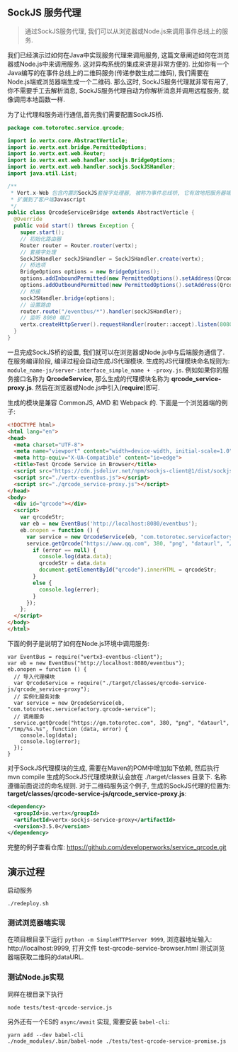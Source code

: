 ## SockJS 服务代理

> 通过SockJS服务代理, 我们可以从浏览器或Node.js来调用事件总线上的服务.

我们已经演示过如何在Java中实现服务代理来调用服务, 这篇文章阐述如何在浏览器或Node.js中来调用服务. 这对异构系统的集成来讲是非常方便的. 比如你有一个Java编写的在事件总线上的二维码服务(传递参数生成二维码), 我们需要在Node.js端或浏览器端生成一个二维码. 那么这时, SockJS服务代理就非常有用了, 你不需要手工去解析消息, SockJS服务代理自动为你解析消息并调用远程服务, 就像调用本地函数一样.

为了让代理和服务进行通信,首先我们需要配置SockJS桥.


```java
package com.totorotec.service.qrcode;

import io.vertx.core.AbstractVerticle;
import io.vertx.ext.bridge.PermittedOptions;
import io.vertx.ext.web.Router;
import io.vertx.ext.web.handler.sockjs.BridgeOptions;
import io.vertx.ext.web.handler.sockjs.SockJSHandler;
import java.util.List;

/**
 * Vert.x-Web 包含内置的SockJS套接字处理器, 被称为事件总线桥, 它有效地把服务器端Vert.x事件总线
 * 扩展到了客户端Javascript
 */
public class QrcodeServiceBridge extends AbstractVerticle {
  @Override
  public void start() throws Exception {
    super.start();
    // 初始化路由器
    Router router = Router.router(vertx);
    // 套接字处理
    SockJSHandler sockJSHandler = SockJSHandler.create(vertx);
    // 桥选项
    BridgeOptions options = new BridgeOptions();
    options.addInboundPermitted(new PermittedOptions().setAddress(QrcodeService.SERVICE_ADDRESS));
    options.addOutboundPermitted(new PermittedOptions().setAddress(QrcodeService.SERVICE_ADDRESS));
    // 桥接
    sockJSHandler.bridge(options);
    // 设置路由
    router.route("/eventbus/*").handler(sockJSHandler);
    // 监听 8080 端口
    vertx.createHttpServer().requestHandler(router::accept).listen(8080);
  }
}
```

一旦完成SockJS桥的设置, 我们就可以在浏览器或Node.js中与后端服务通信了. 在服务编译阶段, 编译过程会自动生成JS代理模块. 生成的JS代理模块命名规则为: `module_name-js/server-interface_simple_name + -proxy.js`. 例如如果你的服务接口名称为 **QrcodeService**, 那么生成的代理模块名称为 **qrcode_service-proxy.js**. 然后在浏览器或Node.js中引入(**require**)即可.

生成的模块是兼容 CommonJS, AMD 和 Webpack 的. 下面是一个浏览器端的例子:

```html
<!DOCTYPE html>
<html lang="en">
<head>
  <meta charset="UTF-8">
  <meta name="viewport" content="width=device-width, initial-scale=1.0">
  <meta http-equiv="X-UA-Compatible" content="ie=edge">
  <title>Test Qrcode Service in Browser</title>
  <script src="https://cdn.jsdelivr.net/npm/sockjs-client@1/dist/sockjs.min.js"></script>
  <script src="./vertx-eventbus.js"></script>
  <script src="./qrcode_service-proxy.js"></script>
</head>
<body>
  <div id="qrcode"></div>
  <script>
    var qrcodeStr;
    var eb = new EventBus('http://localhost:8080/eventbus');
    eb.onopen = function () {
      var service = new QrcodeService(eb, "com.totorotec.servicefactory.qrcode-service");
      service.getQrcode("https://www.qq.com", 380, "png", "dataurl", "/tmp/%s.%s", function (error, data) {
        if (error == null) {
          console.log(data.data);
          qrcodeStr = data.data
          document.getElementById("qrcode").innerHTML = qrcodeStr;
        }
        else {
          console.log(error);
        }
      });
    };
  </script>
</body>
</html>
```

下面的例子是说明了如何在Node.js环境中调用服务:

```
var EventBus = require("vertx3-eventbus-client");
var eb = new EventBus("http://localhost:8080/eventbus");
eb.onopen = function () {
  // 导入代理模块
  var QrcodeService = require("./target/classes/qrcode-service-js/qrcode_service-proxy");
  // 实例化服务对象
  var service = new QrcodeService(eb, "com.totorotec.servicefactory.qrcode-service");
  // 调用服务
  service.getQrcode("https://gm.totorotec.com", 380, "png", "dataurl", "/tmp/%s.%s", function (data, error) {
    console.log(data);
    console.log(error);
  });
}
```

对于SockJS代理模块的生成, 需要在Maven的POM中增加如下依赖, 然后执行 mvn compile 生成的SockJS代理模块默认会放在 ./target/classes 目录下. 名称遵循前面说过的命名规则. 对于二维码服务这个例子, 生成的SockJS代理的位置为: **target/classes/qrcode-service-js/qrcode_service-proxy.js**:

```xml
<dependency>
  <groupId>io.vertx</groupId>
  <artifactId>vertx-sockjs-service-proxy</artifactId>
  <version>3.5.0</version>
</dependency>
```

完整的例子查看仓库: https://github.com/developerworks/service_qrcode.git

## 演示过程

启动服务

```
./redeploy.sh
```

### 测试浏览器端实现

在项目根目录下运行 `python -m SimpleHTTPServer 9999`, 浏览器地址输入: http://localhost:9999, 打开文件 test-qrcode-service-browser.html 测试浏览器端获取二维码的dataURL.


### 测试Node.js实现

同样在根目录下执行

```
node tests/test-qrcode-service.js
```

另外还有一个ES的 `async/await` 实现, 需要安装 `babel-cli`:

```
yarn add --dev babel-cli
./node_modules/.bin/babel-node ./tests/test-qrcode-service-promise.js
```

